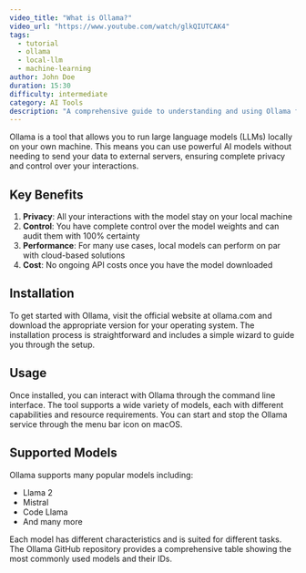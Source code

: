 ```yaml
---
video_title: "What is Ollama?"
video_url: "https://www.youtube.com/watch/glkQIUTCAK4"
tags:
  - tutorial
  - ollama
  - local-llm
  - machine-learning
author: John Doe
duration: 15:30
difficulty: intermediate
category: AI Tools
description: "A comprehensive guide to understanding and using Ollama for running large language models locally"
---
```


Ollama is a tool that allows you to run large language models (LLMs) locally on your own machine. This means you can use powerful AI models without needing to send your data to external servers, ensuring complete privacy and control over your interactions.

## Key Benefits

1. **Privacy**: All your interactions with the model stay on your local machine
2. **Control**: You have complete control over the model weights and can audit them with 100% certainty
3. **Performance**: For many use cases, local models can perform on par with cloud-based solutions
4. **Cost**: No ongoing API costs once you have the model downloaded

## Installation

To get started with Ollama, visit the official website at ollama.com and download the appropriate version for your operating system. The installation process is straightforward and includes a simple wizard to guide you through the setup.

## Usage

Once installed, you can interact with Ollama through the command line interface. The tool supports a wide variety of models, each with different capabilities and resource requirements. You can start and stop the Ollama service through the menu bar icon on macOS.

## Supported Models

Ollama supports many popular models including:
- Llama 2
- Mistral
- Code Llama
- And many more

Each model has different characteristics and is suited for different tasks. The Ollama GitHub repository provides a comprehensive table showing the most commonly used models and their IDs. 